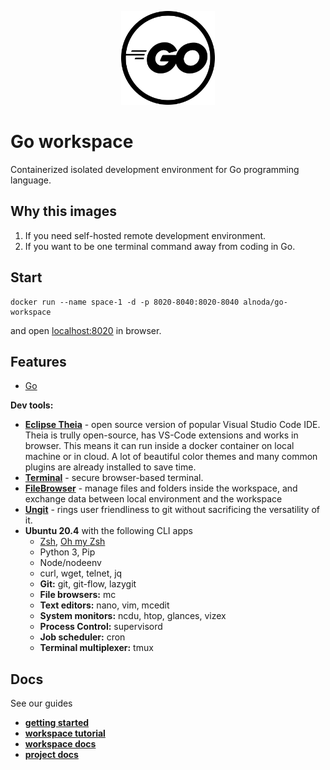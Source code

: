 <p align="center">
  <img src="./img/go-circle.svg" alt="Go logo" width="150">
</p>   

# Go workspace 

Containerized isolated development environment for Go programming language.

## Why this images

1. If you need self-hosted remote development environment.
2. If you want to be one terminal command away from coding in Go.

## Start
 
```
docker run --name space-1 -d -p 8020-8040:8020-8040 alnoda/go-workspace
```  

and open [localhost:8020](http://localhost:8020) in browser.  

## Features

- [Go](https://go.dev/) 

**Dev tools:**

- [**Eclipse Theia**](https://theia-ide.org/docs/) - open source version of popular Visual Studio Code IDE. Theia is trully open-source, has 
VS-Code extensions and works in browser. This means it can run inside a docker container on local machine or in cloud. A lot of beautiful color themes and many common plugins are already installed to save time.
- [**Terminal**](https://github.com/tsl0922/ttyd) - secure browser-based terminal.
- [**FileBrowser**](https://github.com/filebrowser/filebrowser)  - manage files and folders inside the workspace, and exchange data between local environment and the workspace
- [**Ungit**](https://github.com/FredrikNoren/ungit) - rings user friendliness to git without sacrificing the versatility of it.
- **Ubuntu 20.4** with the following CLI apps
    - [Zsh](https://www.zsh.org/), [Oh my Zsh](https://ohmyz.sh/)
    - Python 3, Pip 
    - Node/nodeenv
    - curl, wget, telnet, jq
    - **Git:** git, git-flow, lazygit 
    - **File browsers:** mc
    - **Text editors:** nano, vim, mcedit
    - **System monitors:** ncdu, htop, glances, vizex
    - **Process Control:** supervisord
    - **Job scheduler:** cron
    - **Terminal multiplexer:** tmux 

## Docs

See our guides

- [**getting started**](https://docs.alnoda.org/get-started/common-features/)
- [**workspace tutorial**](https://docs.alnoda.org/go-workspace/tutorial/)
- [**workspace docs**](https://docs.alnoda.org/go-workspace/)
- [**project docs**](https://docs.alnoda.org/)